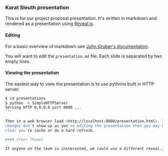 ### Karat Sleuth presentation

This is for our project proposal presentation. It's written in markdown and
rendered as a presentation using
[Reveal.js](https://github.com/hakimel/reveal.js).

#### Editing

For a basic overview of markdown see [John Gruber's
documentation](http://daringfireball.net/projects/markdown/).

You will want to edit the `presentation.md` file. Each slide is separated by
two empty lines. 


#### Viewing the presentation

The easiest way to view the presentation is to use pythons built in HTTP
server.

````sh
$ cd presentations
$ python -m SimpleHTTPServer
Serving HTTP 0.0.0.0 port 8000 ...
```

Then in a web browser load <http://localhost:8000/presentation.html>. If you're
changes don't show up as you're editing the presentation then you may have to
clear you're cache or do a hard refresh.

#### Other Themes

If anyone on the team is insterested, we could use a different reveal.js theme. Check them out [here](http://lab.hakim.se/reveal-js/#/themes).
